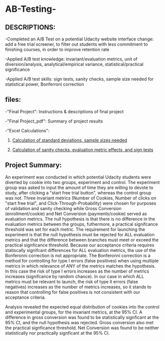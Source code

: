 # AB-Testing-


## DESCRIPTIONS:


-Completed an A/B Test on a potential Udacity website interface change: add a free trial screener, to filter out students with less commitment to finishing courses, in order to improve retention rate


-Applied A/B test knowledge: invariant/evaluation metrics, unit of diversion/analysis, analytical/empirical variance, statistical/practical significance


-Applied A/B test skills: sign tests, sanity checks, sample size needed for statistical power, Bonferroni correction


## files:

-"Final Project": Instructions & descriptions of final project

-"Final Project_pdf": Summary of project results

-"Excel Calculations":
1. [Calculation of standard deviations, sample sizes needed](https://drive.google.com/file/d/10obHb4HIKd9ZEH41NjdLCU8MQAu560up/view?usp=sharing_)

2. [Calculation of sanity checks, evaluation metric effects, and sign tests](https://drive.google.com/file/d/1yzMcKPUNg5XqdqMet2bwrwEM8yWKBb70/view?usp=sharing)

## Project Summary:

An experiment was conducted in which potential Udacity students were diverted by cookie into two groups, experiment and control. The experiment group was asked to input the amount of time they are willing to devote to study, after clicking a "start free trial button", whereas the control group was not. Three invariant metrics (Number of Cookies, Number of clicks on "start free trial", and Click-Through-Probability) were chosen for purposes of validation and sanity checking while Gross Conversion (enrollment/cookie) and Net Conversion (payments/cookie) served as evaluation metrics. The null hypothesis is that there is no difference in the evaluation metrics between the groups, futhermore, a practical signifcance threshold was set for each metric. The requirement for launching the experiment is that the null hypothesis must be rejected for ALL evaluation metrics and that the difference between branches must meet or exceed the practical signficance threshold. Because our acceptance criteria requires statiscally signifcant differences for ALL evaluation metrics, the use of the Bonferonni correction is not appropriate. The Bonferonni correction is a method for controlling for type I errors (false positives) when using multiple metrics in which relevance of ANY of the metrics matches the hypothesis. In this case the risk of type I errors increases as the number of metrics increases (signifcance by random chance). In our case in which ALL metrics must be relevant to launch, the risk of type II errors (false negatives) increases as the number of metrics increases, so it stands to reason that controlling for false positives is not consistent with our acceptance criteria.

Analysis revealed the expected equal distribution of cookies into the control and experimental groups, for the invariant metrics, at the 95% CI. A difference in gross conversion was found to be statistically signficant at the 95% CI, and the null hypothesis was rejected. Gross conversion also met the practical signficance threshold. Net Conversion was found to be neither statistically nor practically signficant at the 95% CI.
